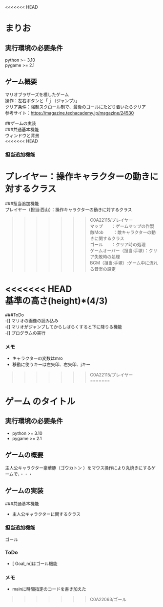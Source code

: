<<<<<<< HEAD
# まりお  

## 実行環境の必要条件  
python >= 3.10  
pygame >= 2.1  

## ゲーム概要  
マリオブラザーズを模したゲーム  
操作：左右ボタンと「ｊ（ジャンプ）」  
クリア条件：強制スクロール制で、最後のゴールにたどり着いたらクリア  
参考サイト：https://magazine.techacademy.jp/magazine/24530  


##ゲームの実装  
###共通基本機能  
ウィンドウと背景  
<<<<<<< HEAD  
### 担当追加機能  
プレイヤー：操作キャラクターの動きに対するクラス  
=======  
###担当追加機能  
プレイヤー（担当:西山）：操作キャラクターの動きに対するクラス  
>>>>>>> C0A22115/プレイヤー  
マップ　　：ゲームマップの作製  
敵Mob 　　：敵キャラクターの動きに関するクラス  
ゴール　　：クリア時の処理  
ゲームオーバー（担当:手塚）：クリア失敗時の処理  
BGM（担当:手塚）:ゲーム中に流れる音楽の設定  

<<<<<<< HEAD  
基準の高さ(height)*(4/3)　
=======  
###ToDo  
-[] マリオの画像の読み込み  
-[] マリオがジャンプしてからしばらくすると下に降りる機能  
-[] プログラムの実行  

### メモ  
* キャラクターの変数はmro  
* 移動に使うキーは左矢印、右矢印、jキー   
>>>>>>> C0A22115/プレイヤー  
=======
# ゲーム のタイトル  
## 実行環境の必要条件  
* python >= 3.10  
* pygame >= 2.1  

## ゲームの概要
主人公キャラクター豪華豚（ゴウカトン ）をマウス操作により丸焼きにするゲームで，・・・  

## ゲームの実装  
###共通基本機能  
* 主人公キャラクターに関するクラス  
### 担当追加機能  
ゴール  
### ToDo  
- [ Goal_m]はゴール機能  
### メモ  
* mainに時間指定のコードを書き加えた  
>>>>>>> C0A22063/ゴール  
